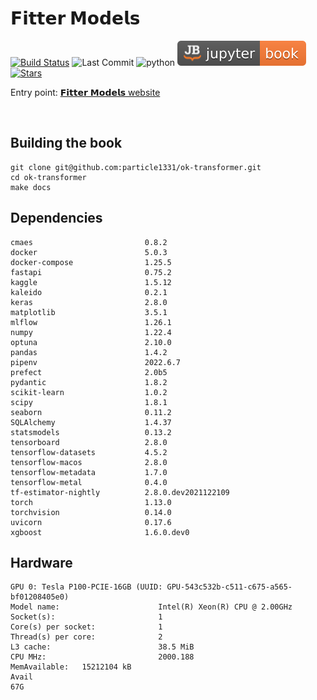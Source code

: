 # 𝗙𝗶𝘁𝘁𝗲𝗿 𝗠𝗼𝗱𝗲𝗹𝘀

[![Build Status](https://img.shields.io/endpoint.svg?url=https%3A%2F%2Factions-badge.atrox.dev%2Fparticle1331%2Fok-transformer%2Fbadge%3Fref%3Dmaster&label=build&logo=none)](https://actions-badge.atrox.dev/particle1331/ok-transformer/goto?ref=master)
![Last Commit](https://img.shields.io/github/last-commit/particle1331/ok-transformer/master)
![python](https://img.shields.io/github/pipenv/locked/python-version/particle1331/ok-transformer)
![jupyter-book](https://github.com/executablebooks/jupyter-book/raw/master/docs/images/badge.svg)
[![Stars](https://img.shields.io/github/stars/particle1331/ok-transformer?style=social)](https://github.com/particle1331/ok-transformer) 

Entry point: [𝗙𝗶𝘁𝘁𝗲𝗿 𝗠𝗼𝗱𝗲𝗹𝘀 website](https://particle1331.github.io/ok-transformer/intro.html)

<br>


## Building the book

```
git clone git@github.com:particle1331/ok-transformer.git
cd ok-transformer
make docs
```

## Dependencies

```text
cmaes                         0.8.2
docker                        5.0.3
docker-compose                1.25.5
fastapi                       0.75.2
kaggle                        1.5.12
kaleido                       0.2.1
keras                         2.8.0
matplotlib                    3.5.1
mlflow                        1.26.1
numpy                         1.22.4
optuna                        2.10.0
pandas                        1.4.2
pipenv                        2022.6.7
prefect                       2.0b5
pydantic                      1.8.2
scikit-learn                  1.0.2
scipy                         1.8.1
seaborn                       0.11.2
SQLAlchemy                    1.4.37
statsmodels                   0.13.2
tensorboard                   2.8.0
tensorflow-datasets           4.5.2
tensorflow-macos              2.8.0
tensorflow-metadata           1.7.0
tensorflow-metal              0.4.0
tf-estimator-nightly          2.8.0.dev2021122109
torch                         1.13.0
torchvision                   0.14.0
uvicorn                       0.17.6
xgboost                       1.6.0.dev0
```

## Hardware

```
GPU 0: Tesla P100-PCIE-16GB (UUID: GPU-543c532b-c511-c675-a565-bf01208405e0)
Model name:                      Intel(R) Xeon(R) CPU @ 2.00GHz
Socket(s):                       1
Core(s) per socket:              1
Thread(s) per core:              2
L3 cache:                        38.5 MiB
CPU MHz:                         2000.188
MemAvailable:   15212104 kB
Avail
67G
```
